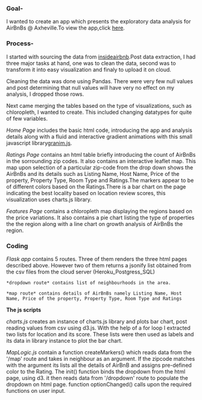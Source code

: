 ### Goal-
I wanted to create an app which presents the exploratory data analysis for AirBnBs @ Axheville.To view the app,click [here](https://surabhisood-project2.herokuapp.com/). 

### Process-

I started with sourcing the data from [insideairbnb](http://insideairbnb.com/get-the-data.html).Post data extraction, I had three major tasks at hand, one was to clean the data, second was to transform it into easy visualization and finaly to upload it on cloud.

Cleaning the data was done using Pandas. There were very few null values and post determining that null values will have very no effect on my analysis, I dropped those rows.

Next came merging the tables based on the type of visualizations, such as chloropleth, I wanted to create. This included changing datatypes for quite of few variables.

*Home Page* includes the basic html code, introducing the app and analysis details along with a fluid and interactive gradient animations with this small javascript library[granim.js](https://sarcadass.github.io/granim.js/).

*Ratings Page* contains an html table briefly introducing the count of AirBnBs in the sorrounding zip codes. It also contains an interactive leaflet map. This map upon selection of a particular zip-code from the drop down shows the AirBnBs and its details such as Listing Name, Host Name, Price of the property, Property Type, Room Type and Ratings.The markers appear to be of different colors based on the Ratings.There is a bar chart on the page indicating the best locality based on location review scores, this visualization uses charts.js library.

*Features Page* contains a chloropleth map displaying the regions based on the price variations. It also contains a pie chart listing the type of properties the the region along with a line chart on growth analysis of AirBnBs the region.

### Coding

*Flask app* contains 5 routes. Three of them renders the three html pages described above. However two of them returns a jsonify list obtained from the csv files from the cloud server (Heroku_Postgress_SQL)

	*dropdown route* contains list of neighbourhoods in the area.

	*map route* contains details of AirBnBs namely Listing Name, Host Name, Price of the property, Property Type, Room Type and Ratings

**The js scripts**
	
*charts.js* creates an instance of charts.js library and plots bar 	chart, post reading values from csv using d3.js. With the help of a 	for loop I extracted two lists for location and its score. These lists were then used as labels and its data in library instance to plot the bar chart.

*MapLogic.js* contain a function createMarkers() which reads data from the '/map' route and takes in neighbour as an argument. If the zipcode matches with the argument its lists all the details of AirBnB and assigns pre-defined color to the Rating. The init() function binds the dropdown from the html page, using d3. it then reads data from '/dropdown' route to populate the dropdown on html page. function optionChanged() calls upon the required functions on user input.



